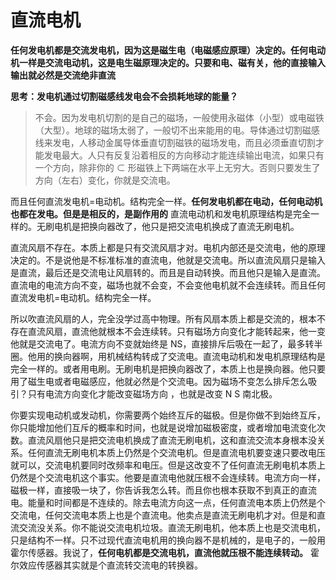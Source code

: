 # 直流电机

**任何发电机都是交流发电机，因为这是磁生电（电磁感应原理）决定的。任何电动机一样是交流电动机，这是电生磁原理决定的。只要和电、磁有关，他的直接输入输出就必然是交流绝非直流**

**思考：发电机通过切割磁感线发电会不会损耗地球的能量？**

>不会。因为发电机切割的是自己的磁场，一般使用永磁体（小型）或电磁铁（大型）。地球的磁场太弱了，一般切不出来能用的电。导体通过切割磁感线来发电，人移动金属导体垂直切割磁铁的磁场发电，而且必须垂直切割才能发电最大。人只有反复沿着相反的方向移动才能连续输出电流，如果只有一个方向，除非你的 ⊂ 形磁铁上下两端在水平上无穷大。否则只要发生了方向（左右）变化，你就是交流电。

而且任何直流发电机=电动机。结构完全一样。**任何发电机都在电动，任何电动机也都在发电。但是是相反的，是副作用的** 直流电动机和发电机原理结构是完全一样的。无刷电机是把换向器改了，他只是把交流电机换成了直流无刷电机。


直流风扇不存在。本质上都是只有交流风扇才对。电机内部还是交流电，他的原理决定的。不是说他是不标准标准的直流电，他就是交流电。所以直流风扇只是输入是直流，最后还是交流电让风扇转的。而且是自动转换。而且他只是输入是直流。直流电的电流方向不变，磁场也就不会变，不会变他电机就不会连续转。而且任何直流发电机=电动机。结构完全一样。

所以吹直流风扇的人，完全没学过高中物理。所有风扇本质上都是交流的，根本不存在直流风扇，直流他就根本不会连续转。只有磁场方向变化才能转起来，他一变他就是交流电了。电流方向不变就始终是 NS，直接排斥后吸在一起了，最多转半圈。他用的换向器啊，用机械结构转成了交流电。直流电动机和发电机原理结构是完全一样的。或者用电刷。无刷电机是把换向器改了，本质上也是换向器。他只要用了磁生电或者电磁感应，他就必然是个交流电。因为磁场不变怎么排斥怎么吸引？只有电流方向变化才能改变磁场方向
，也就是改变 N S 南北极。

你要实现电动机或发动机，你需要两个始终互斥的磁极。但是你做不到始终互斥，你只能增加他们互斥的概率和时间，也就是说增加磁极密度，或者增加电流变化次数。直流风扇他只是把交流电机换成了直流无刷电机，这和直流交流本身根本没关系。任何直流无刷电机本质上仍然是个交流电机。但是直流电机要变速只要改电压就可以，交流电机要同时改频率和电压。但是这改变不了任何直流无刷电机本质上仍然是个交流电机这个事实。他要是直流电他就压根不会连续转。电流方向一样，磁极一样，直接吸一块了，你告诉我怎么转。而且你也根本获取不到真正的直流电。能量和时间都是不连续的。除去电流方向这一点，任何直流电本质上仍然是个交流电，任何交流电本质上也是个直流电。他卖点是直流无刷电机才对。但是和直流交流没关系。你不能说交流电机垃圾。直流无刷电机，他本质上也是交流电机，只是结构不一样。只不过现代直流电机用的换向器不是机械的，是电子的，一般用霍尔传感器。我说了，**任何电机都是交流电机，直流他就压根不能连续转动。** 霍尔效应传感器其实就是个直流转交流电的转换器。
